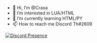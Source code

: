 - 👋 Hi, I’m @Craxa
- 👀 I’m interested in LUA/HTML
- 🌱 I’m currently learning HTML/PY
- 📫 How to reach me Discord Th#2609

[![Discord Presence](https://lanyard.cnrad.dev/api/:id)](https://discord.com/users/:696077173517320323)
